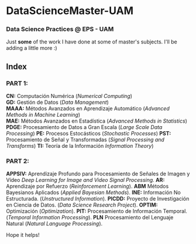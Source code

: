 # DataScienceMaster-UAM
### Data Science Practices @ EPS - UAM


Just **some** of the work I have done at some of master's subjects. 
I'll be adding a little more :)


## Index


### **PART 1:**

**CN:** Computación Numérica (*Numerical Computing*)\
**GD:** Gestión de Datos  (*Data Management*)\
**MAAA:** Métodos Avanzados en Aprendizaje Automático  (*Advanced Methods in Machine Learning*)\
**MAE:** Métodos Avanzados en Estadística  (*Advanced Methods in Statistics*)
**PDGE:** Procesamiento de Datos a Gran Escala  (*Large Scale Data Processing*)
**PE:** Procesos Estocásticos  (*Stochastic Processes*)
**PST:** Procesamiento de Señal y Transformadas  (*Signal Processing and Transforms*)
**TI:** Teoría de la Información *Information Theory*)

### **PART 2:**

**APPSIV:** Aprendizaje Profundo para Procesamiento de Señales de Imagen y Vídeo *Deep Learning for Image and Video Signal Processing.*
**AR:** Aprendizaje por Refuerzo  (*Reinforcement Learning*).
**ABM** Métodos Bayesianos Aplicados  (*Applied Bayesian Methods*).
**INE:** Información No Estructurada. (*Unstructured Information*).
**PICDD:** Proyecto de Investigación en Ciencia de Datos. (*Data Science Research Project*).
**OPTIM:** Optimización (*Optimization*).
**PIT:** Procesamiento de Información Temporal. (*Temporal Information Processing*).
**PLN** Procesamiento del Lenguaje Natural (*Natural Language Processing*).



Hope it helps!
